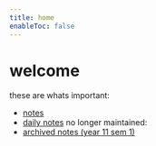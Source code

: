 ```yaml
---
title: home
enableToc: false
---
```

# welcome
these are whats important:
- [notes](notes/AE/notes.md)
- [daily notes](notes/daily/daily.md)
no longer maintained:
- [archived notes (year 11 sem 1)](notes/archive/notes.md)